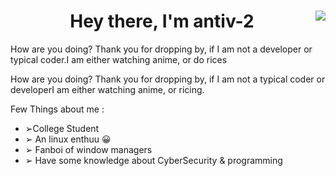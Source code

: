 <div>
<img align="right" src="![spy-x-family-anya](https://github.com/anti-v2/anti-v2/assets/71509456/4cf95130-02e1-4153-9a15-0ce6813de6f1)">
  <h1 align="center"> Hey there, I'm antiv-2</a></h1>
How are you doing? Thank you for dropping by, if I am not a developer or typical coder.I am either watching anime, or do rices

How are you doing? Thank you for dropping by, if I am not a typical coder or developerI am either watching anime, or ricing. 

Few Things about me :
 <ul>
   <li>➢College Student </li>
   <li>➢ An linux enthuu 😀</li>
  <li>➢ Fanboi of window managers  </li>
  <li> ➢ Have some knowledge about CyberSecurity & programming  </li>
   <div>
